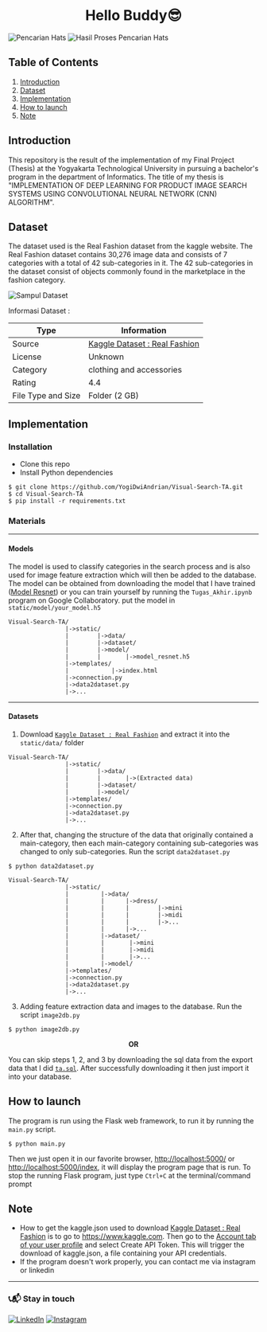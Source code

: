 <h1 align="center">Hello Buddy😎</h1>

![Pencarian Hats](https://user-images.githubusercontent.com/56554261/163801334-4d85ebf1-c405-4068-9950-99d529905319.png)
![Hasil Proses Pencarian Hats](https://user-images.githubusercontent.com/56554261/163801360-b4424ba6-41c1-47be-8dd8-37f5e6bdc80d.png)

## **Table of Contents**
1. [Introduction](#introduction)
2. [Dataset](#dataset) 
3. [Implementation](#implementation)
4. [How to launch](#how-to-launch)
5. [Note](#note)

## **Introduction**
This repository is the result of the implementation of my Final Project (Thesis) at the Yogyakarta Technological University in pursuing a bachelor's program in the department of Informatics. The title of my thesis is "IMPLEMENTATION OF DEEP LEARNING FOR PRODUCT IMAGE SEARCH SYSTEMS USING CONVOLUTIONAL NEURAL NETWORK (CNN) ALGORITHM".

## **Dataset**
The dataset used is the Real Fashion dataset from the kaggle website. The Real Fashion dataset contains 30,276 image data and consists of 7 categories with a total of 42 sub-categories in it. The 42 sub-categories in the dataset consist of objects commonly found in the marketplace in the fashion category.

![Sampul Dataset](https://user-images.githubusercontent.com/56554261/138807261-1ef8414e-9e38-40d5-8200-4e03d5ccbb8c.PNG)

Informasi Dataset :

Type | Information
--- | ---
Source | [Kaggle Dataset : Real Fashion](https://www.kaggle.com/hammaadali/real-fashion)
License | Unknown
Category | clothing and accessories
Rating | 4.4
File Type and Size | Folder (2 GB)

## **Implementation**
### **Installation**
* Clone this repo
* Install Python dependencies

```console
$ git clone https://github.com/YogiDwiAndrian/Visual-Search-TA.git
$ cd Visual-Search-TA
$ pip install -r requirements.txt
```

### **Materials**
------------
#### **Models**
The model is used to classify categories in the search process and is also used for image feature extraction which will then be added to the database. The model can be obtained from downloading the model that I have trained ([Model Resnet](https://drive.google.com/drive/folders/1teIMRvnbGMeyP7SQoOgXcvl-V4cr4Hyg?usp=sharing)) or you can train yourself by running the `Tugas_Akhir.ipynb` program on Google Collaboratory. put the model in `static/model/your_model.h5`
```
Visual-Search-TA/
                |->static/
                |        |->data/
                |        |->dataset/
                |        |->model/
                |        |       |->model_resnet.h5
                |->templates/
                |            |->index.html
                |->connection.py
                |->data2dataset.py
                |->...
```
------------
#### **Datasets**
1. Download [`Kaggle Dataset : Real Fashion`](https://www.kaggle.com/hammaadali/real-fashion) and extract it into the `static/data/` folder
```
Visual-Search-TA/
                |->static/
                |        |->data/
                |        |       |->(Extracted data)
                |        |->dataset/
                |        |->model/
                |->templates/
                |->connection.py
                |->data2dataset.py
                |->...
```
2. After that, changing the structure of the data that originally contained a main-category, then each main-category containing sub-categories was changed to only sub-categories. Run the script `data2dataset.py`
```console
$ python data2dataset.py
```
```
Visual-Search-TA/
                |->static/
                |         |->data/
                |         |      |->dress/
                |         |      |        |->mini
                |         |      |        |->midi
                |         |      |        |->...
                |         |      |->...
                |         |->dataset/
                |         |       |->mini
                |         |       |->midi
                |         |       |->...
                |         |->model/
                |->templates/
                |->connection.py
                |->data2dataset.py
                |->...
```
3. Adding feature extraction data and images to the database. Run the script `image2db.py`
```console
$ python image2db.py
```
<p align="center">
  <strong>OR</strong>
</p>

You can skip steps 1, 2, and 3 by downloading the sql data from the export data that I did [`ta.sql`](https://drive.google.com/drive/folders/1phxIxTExRzizjwf--f81Ra_rlzSVhPPk?usp=sharing). After successfully downloading it then just import it into your database.

## **How to launch**
The program is run using the Flask web framework, to run it by running the `main.py` script.
```console
$ python main.py
```
Then we just open it in our favorite browser, [http://localhost:5000/](http://localhost:5000/) or [http://localhost:5000/index](http://localhost:5000/index), it will display the program page that is run. To stop the running Flask program, just type `Ctrl+C` at the terminal/command prompt

## **Note**
- How to get the kaggle.json used to download [Kaggle Dataset : Real Fashion](https://www.kaggle.com/hammaadali/real-fashion) is to go to https://www.kaggle.com. Then go to the [Account tab of your user profile](https://www.kaggle.com/me/account) and select Create API Token. This will trigger the download of kaggle.json, a file containing your API credentials.
- If the program doesn't work properly, you can contact me via instagram or linkedin

------------

<h3>📞📬 Stay in touch</h3>
<p>
  <a href="https://www.linkedin.com/in/yogidwiandrian/"><img alt="LinkedIn" src="https://img.shields.io/badge/linkedin-%230077B5.svg?style=for-the-badge&logo=linkedin&logoColor=white"/></a>
  <a href="https://www.instagram.com/yogidwi11/"><img alt="Instagram" src="https://img.shields.io/badge/instagram-%23E4405F.svg?style=for-the-badge&logo=Instagram&logoColor=white"/></a>
</p>
